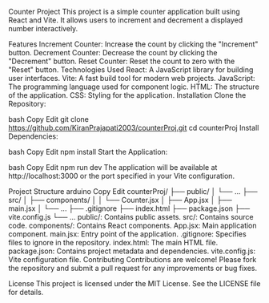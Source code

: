 Counter Project
This project is a simple counter application built using React and Vite. It allows users to increment and decrement a displayed number interactively.

Features
Increment Counter: Increase the count by clicking the "Increment" button.
Decrement Counter: Decrease the count by clicking the "Decrement" button.
Reset Counter: Reset the count to zero with the "Reset" button.
Technologies Used
React: A JavaScript library for building user interfaces.
Vite: A fast build tool for modern web projects.
JavaScript: The programming language used for component logic.
HTML: The structure of the application.
CSS: Styling for the application.
Installation
Clone the Repository:

bash
Copy
Edit
git clone https://github.com/KiranPrajapati2003/counterProj.git
cd counterProj
Install Dependencies:

bash
Copy
Edit
npm install
Start the Application:

bash
Copy
Edit
npm run dev
The application will be available at http://localhost:3000 or the port specified in your Vite configuration.

Project Structure
arduino
Copy
Edit
counterProj/
├── public/
│   └── ...
├── src/
│   ├── components/
│   │   └── Counter.jsx
│   ├── App.jsx
│   ├── main.jsx
│   └── ...
├── .gitignore
├── index.html
├── package.json
├── vite.config.js
└── ...
public/: Contains public assets.
src/: Contains source code.
components/: Contains React components.
App.jsx: Main application component.
main.jsx: Entry point of the application.
.gitignore: Specifies files to ignore in the repository.
index.html: The main HTML file.
package.json: Contains project metadata and dependencies.
vite.config.js: Vite configuration file.
Contributing
Contributions are welcome! Please fork the repository and submit a pull request for any improvements or bug fixes.

License
This project is licensed under the MIT License. See the LICENSE file for details.
